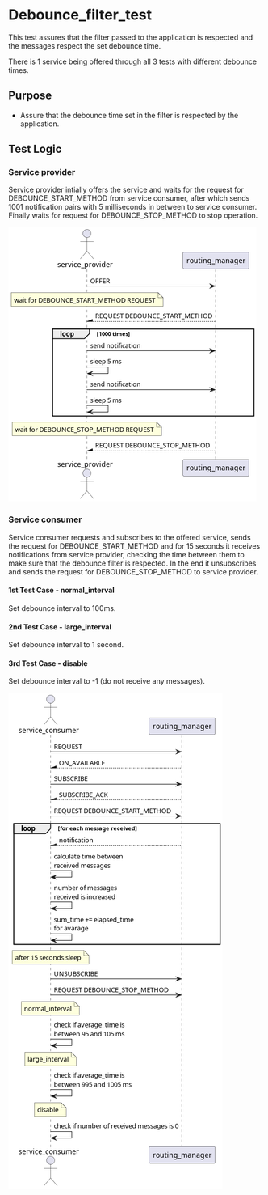 # Debounce_filter_test

This test assures that the filter passed to the application is respected and the messages respect the set debounce time.

There is 1 service being offered through all 3 tests with different debounce times.

## Purpose

- Assure that the debounce time set in the filter is respected by the application.

## Test Logic

### Service provider

Service provider intially offers the service and waits for the request for DEBOUNCE_START_METHOD from service consumer, after which sends 1001 notification pairs with 5 milliseconds in between to service consumer. Finally waits for request for DEBOUNCE_STOP_METHOD to stop operation.

![Diagram](docs/debounce_filter_test_service.png)

### Service consumer

Service consumer requests and subscribes to the offered service, sends the request for DEBOUNCE_START_METHOD and for 15 seconds it receives notifications from service provider, checking the time between them to make sure that the debounce filter is respected. In the end it unsubscribes and sends the request for DEBOUNCE_STOP_METHOD to service provider.

#### 1st Test Case - normal_interval

Set debounce interval to 100ms.

#### 2nd Test Case - large_interval

Set debounce interval to 1 second.

#### 3rd Test Case - disable

Set debounce interval to -1 (do not receive any messages).

![Diagram](docs/debounce_filter_test_client.png)
